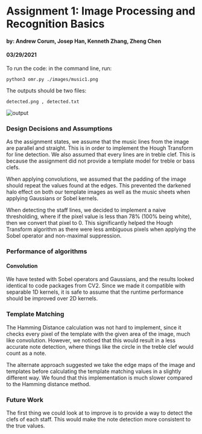 # Assignment 1: Image Processing and Recognition Basics
#### by: Andrew Corum, Josep Han, Kenneth Zhang, Zheng Chen
#### 03/29/2021

 <!-- Your report should explain how to run your code
and any design decisions or other assumptions you made -->

To run the code: in the command line, run: 

```python3 omr.py ./images/music1.png```

The outputs should be two files: 

```detected.png , detected.txt```

![output](Image.jpeg)

### Design Decisions and Assumptions
As the assignment states, we assume that the music lines from the image are parallel and straight. This is in order to implement the Hough Transform for line detection. We also assumed that every lines are in treble clef. This is because the assignment did not provide a template model for treble or bass clefs. 

When applying convolutions, we assumed that the padding of the image should repeat the values found at the edges. This prevented the darkened halo effect on both our template images as well as the music sheets when applying Gaussians or Sobel kernels.

When detecting the staff lines, we decided to implement a naive thresholding, where if the pixel value is less than 78% (100% being white), then we convert that pixel to 0. This significantly helped the Hough Transform algorithm as there were less ambiguous pixels when applying the Sobel operator and non-maximal suppression.

### Performance of algorithms
#### Convolution
We have tested with Sobel operators and Gaussians, and the results looked identical to code packages from CV2. Since we made it compatible with separable 1D kernels, it is safe to assume that the runtime performance should be improved over 2D kernels.


### Template Matching
The Hamming Distance calculation was not hard to implement, since it checks every pixel of the template with the given area of the image, much like convolution. However, we noticed that this would result in a less accurate note detection, where things like the circle in the treble clef would count as a note. 

The alternate approach suggested we take the edge maps of the image and templates before calculating the template matching values in a slightly different way. We found that this implementation is much slower compared to the Hamming distance method. 

### Future Work
The first thing we could look at to improve is to provide a way to detect the clefs of each staff. This would make the note detection more consistent to the true values. 